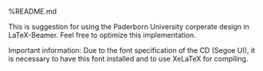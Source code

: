 %README.md

This is suggestion for using the Paderborn University corperate design in LaTeX-Beamer. Feel free to optimize this implementation.

Important information:
Due to the font specification of the CD (Segoe UI), it is necessary to have this font installed and to use XeLaTeX for compiling.
